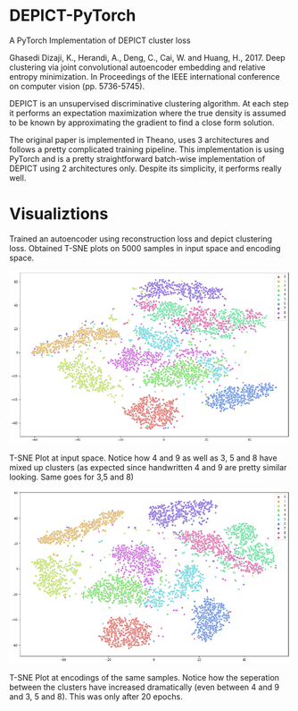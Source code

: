 # DEPICT-PyTorch
A PyTorch Implementation of DEPICT cluster loss

Ghasedi Dizaji, K., Herandi, A., Deng, C., Cai, W. and Huang, H., 2017. Deep clustering via joint convolutional autoencoder embedding and relative entropy minimization. In Proceedings of the IEEE international conference on computer vision (pp. 5736-5745).

DEPICT is an unsupervised discriminative clustering algorithm. At each step it performs an expectation maximization where the true density is assumed to be known by approximating the gradient to find a close form solution.

The original paper is implemented in Theano, uses 3 architectures and follows a pretty complicated training pipeline. This implementation is using PyTorch and is a pretty straightforward batch-wise implementation of DEPICT using 2 architectures only. Despite its simplicity, it performs really well.

# Visualiztions

Trained an autoencoder using reconstruction loss and depict clustering loss. Obtained T-SNE plots on 5000 samples in input space and encoding space.

![before](https://github.com/kartikeya-badola/DEPICT-PyTorch/blob/master/before.png)

T-SNE Plot at input space. Notice how 4 and 9 as well as 3, 5 and 8 have mixed up clusters (as expected since handwritten 4 and 9 are pretty similar looking. Same goes for 3,5 and 8)

![after](https://github.com/kartikeya-badola/DEPICT-PyTorch/blob/master/after.png)

T-SNE Plot at encodings of the same samples. Notice how the seperation between the clusters have increased dramatically (even between 4 and 9 and 3, 5 and 8). This was only after 20 epochs.

